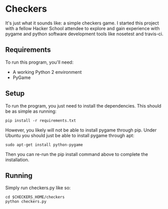 # Checkers

It's just what it sounds like: a simple checkers game. I started this project
with a fellow Hacker School attendee to explore and gain experience with pygame
and python software development tools like nosetest and travis-ci.

## Requirements

To run this program, you'll need:

  * A working Python 2 environment
  * PyGame

## Setup

To run the program, you just need to install the dependencies. This should be
as simple as running:

```
pip install -r requirements.txt
```

However, you likely will not be able to install pygame through pip. Under Ubuntu
you should just be able to install pygame through apt:

```
sudo apt-get install python-pygame
```
Then you can re-run the pip install command above to complete the installation.

## Running

Simply run checkers.py like so:
 
```
cd $CHECKERS_HOME/checkers
python checkers.py
```